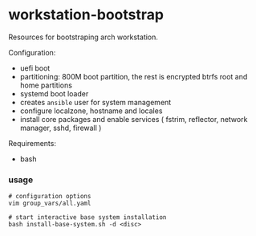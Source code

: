 # workstation-bootstrap

Resources for bootstraping arch workstation.

Configuration:
- uefi boot
- partitioning: 800M boot partition, the rest is encrypted btrfs root and home partitions
- systemd boot loader
- creates `ansible` user for system management
- configure localzone, hostname and locales
- install core packages and enable services ( fstrim, reflector, network manager, sshd, firewall )

Requirements:
- bash


### usage

```
# configuration options
vim group_vars/all.yaml

# start interactive base system installation
bash install-base-system.sh -d <disc>
```
